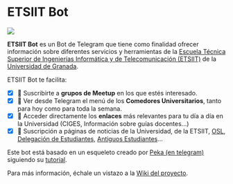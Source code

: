 # ETSIIT Bot

<a href="./LICENSE"><img src="https://img.shields.io/badge/license-MIT-blue.svg"></a>

**ETSIIT Bot** es un Bot de Telegram que tiene como finalidad ofrecer información sobre diferentes servicios y herramientas de la [Escuela Técnica Superior de Ingenierías Informática y de Telecomunicación (ETSIIT)](https://etsiit.ugr.es/) de la [Universidad de Granada](https://www.ugr.es/).

ETSIIT Bot te facilita:

- [x] :bus: Suscribirte a **grupos de Meetup** en los que estés interesado.
- [x] :fork_and_knife: Ver desde Telegram el menú de los **Comedores Universitarios**, tanto para hoy como para toda la semana.
- [x] :link: Acceder directamente los **enlaces** más relevantes para tu día a día en la Universidad (CIGES, Información sobre guías docentes...)
- [x] :newspaper: Suscripción a páginas de noticias de la Universidad, de la ETSIIT, [OSL](https://osl.ugr.es/), [Delegación de Estudiantes](https://deiit.ugr.es/), [Antiguos Estudiantes](https://aesit.es/)...

Este bot está basado en un esqueleto creado por [Peka (en telegram)](https://t.me/zPeka) siguiendo su [tutorial](https://telegra.ph/Creando-Bots-en-Telegram-06-09).

Para más información, échale un vistazo a la [Wiki del proyecto](https://github.com/jorgechp/etsiit_bot/wiki).
